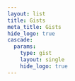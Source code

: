 ```yaml
---
layout: list
title: Gists
meta_title: Gists
hide_logo: true
cascade:
  params:
    type: gist
    layout: single
    hide_logo: true
---
```


